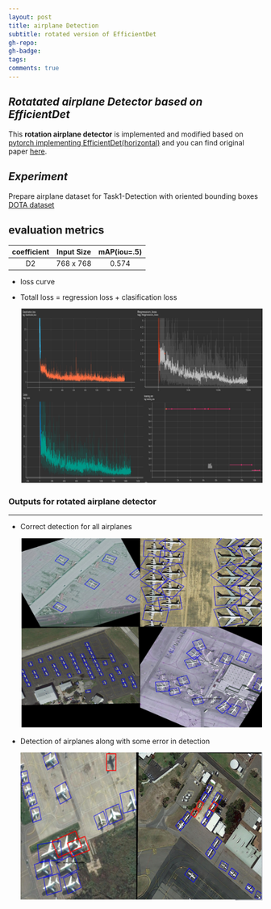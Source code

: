```yaml
---
layout: post
title: airplane Detection
subtitle: rotated version of EfficientDet
gh-repo: 
gh-badge:
tags: 
comments: true
---
```



## _Rotatated airplane Detector based on EfficientDet_   

This **rotation airplane detector** is implemented and modified based on [pytorch implementing EfficientDet(horizontal)](https://github.com/zylo117/Yet-Another-EfficientDet-Pytorch) and you can find original paper [here](https://arxiv.org/abs/1911.09070 "EfficientDet").

## _Experiment_

  Prepare airplane dataset for Task1-Detection with oriented bounding boxes [DOTA dataset](https://captain-whu.github.io/DOTA/)

  
## **evaluation metrics**  

|coefficient|Input Size|mAP(iou=.5)|
|:---------:|:--------:|:---------:|
|D2         |768 x 768 |0.574      |

- loss curve

- Totall loss =  regression loss + clasification loss
 
  ![](/assets/img/curve.PNG)

### Outputs for rotated airplane detector  
---  


- Correct detection for all airplanes 
 
   ![](/assets/img/output-1.PNG)
      
- Detection of airplanes along with some error in detection
 
   ![](/assets/img/output-2.PNG)

